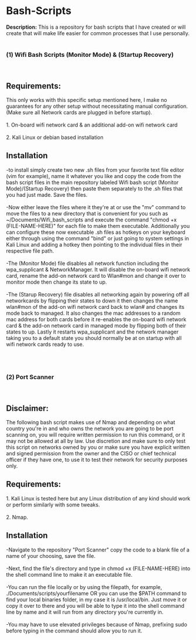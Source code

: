 # Bash-Scripts
<b>Description:</b> This is a repository for bash scripts that I have created or will create that will make life easier for common processes that I use personally.
<br><br>
<h3> (1) Wifi Bash Scripts (Monitor Mode) & (Startup Recovery)</h3>
<br>
<h2> Requirements: </h2>
This only works with this specific setup mentioned here, I make no guarantees for any other setup without necessitating manual configuration. (Make sure all Network cards are plugged in before startup).
<br><br>
1. On-board wifi network card & an additional add-on wifi network card
<br><br>
2. Kali Linux or debian based installation
<br>
<h2> Installation </h2>
-to install simply create two new .sh files from your favorite text file editor (vim for example), name it whatever you like and copy the code from the bash script files in the main repository labeled Wifi bash script (Monitor Mode)/(Startup Recovery) then paste them separately to the .sh files that you had just made. Save the files.
<br><br>
-Now either leave the files where it they're at or use the "mv" command to move the files to a new directory that is convenient for you such as ~/Documents/Wifi_bash_scripts and execute the command "chmod +x (FILE-NAME-HERE)" for each file to make them executable. Additionally you can configure these now executable .sh files as hotkeys on your keyboard either through using the command "bind" or just going to system settings in Kali Linux and adding a hotkey then pointing to the individual files in their respective file path.
<br><br>
-The (Monitor Mode) file disables all network function including the wpa_supplicant & NetworkManager. It will disable the on-board wifi network card, rename the add-on network card to Wlan#mon and change it over to monitor mode then change its state to up.
<br><br>
-The (Starup Recovery) file disables all networking again by powering off all networkcards by flipping their states to down it then changes the name wlan#mon of the add-on wifi network card back to wlan# and changes its mode back to managed. It also changes the mac addresses to a random mac address for both cards before it re-enables the on-board wifi network card & the add-on network card in managed mode by flipping both of their states to up. Lastly it restarts wpa_supplicant and the network manager taking you to a default state you should normally be at on startup with all wifi network cards ready to use.

<br><br>
<h3> (2) Port Scanner </h3>
<br>
<h2> Disclaimer: </h2>
The following bash script makes use of Nmap and depending on what country you're in and who owns the network you are going to be port scanning on, you will require written permission to run this command, or it may not be allowed at all by law. Use discretion and make sure to only test this script on networks owned by you or make sure you have explicit written and signed permission from the owner and the CISO or chief technical officer if they have one, to use it to test their network for security purposes only.
<h2> Requirements: </h2>
1. Kali Linux is tested here but any Linux distribution of any kind should work or perform similarly with some tweaks.
<br><br>
2. Nmap.
<br>
<h2> Installation </h2>
-Navigate to the repository "Port Scanner" copy the code to a blank file of a name of your choosing, save the file.
<br><br>
-Next, find the file's directory and type in chmod +x (FILE-NAME-HERE) into the shell command line to make it an executable file.
<br><br>
-You can run the file locally or by using the filepath, for example, ./Documents/scripts/yourfilename OR you can use the $PATH command to find your local binaries folder, in my case it is /usr/local/bin. Just move it or copy it over to there and you will be able to type it into the shell command line by name and it will run from any directory you're currently in.
<br><br>
-You may have to use elevated privileges because of Nmap, prefixing sudo before typing in the command should allow you to run it.

